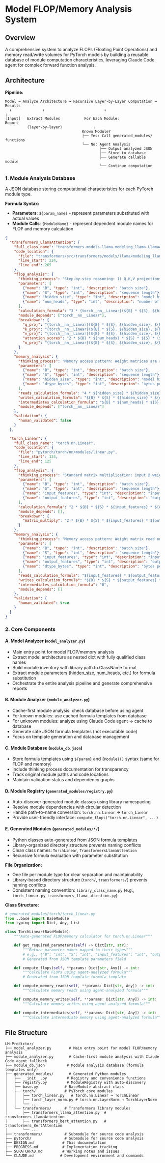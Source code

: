 # Model FLOP/Memory Analysis System

## Overview
A comprehensive system to analyze FLOPs (Floating Point Operations) and memory read/write volumes for PyTorch models by building a reusable database of module computation characteristics, leveraging Claude Code agent for complex forward function analysis.

## Architecture

**Pipeline:**
```
Model → Analyze Architecture → Recursive Layer-by-Layer Computation → Results
  ↓              ↓                           ↓                           ↓
[Input]   Extract Modules           For Each Module:                   Report
          (layer-by-layer)              ↓
                                   Known Module?
                                   ├── Yes: Call generated_modules/ functions
                                   └── No: Agent Analysis
                                           ├── Output analyzed JSON
                                           ├── Store to database
                                           ├── Generate callable module
                                           └── Continue computation
```

### 1. Module Analysis Database
A JSON database storing computational characteristics for each PyTorch module type.

**Formula Syntax:**
- **Parameters**: `${param_name}` - represent parameters substituted with actual values
- **Module Calls**: `{ModuleName}` - represent dependent module names for FLOP and memory calculation

```json
{
  "transformers_LlamaAttention": {
    "full_class_name": "transformers.models.llama.modeling_llama.LlamaAttention",
    "code_location": {
      "file": "transformers/src/transformers/models/llama/modeling_llama.py",
      "line_start": 224,
      "line_end": 265
    },
    "flop_analysis": {
      "thinking_process": "Step-by-step reasoning: 1) Q,K,V projections each do matrix multiply of [B,S,H] x [H,H] = 2*B*S*H^2 FLOPs...",
      "parameters": [
        {"name": "B", "type": "int", "description": "batch size"},
        {"name": "S", "type": "int", "description": "sequence length"},
        {"name": "hidden_size", "type": "int", "description": "model hidden dimension"},
        {"name": "num_heads", "type": "int", "description": "number of attention heads"}
      ],
      "calculation_formula": "3 * {torch__nn__Linear}(${B} * ${S}, ${hidden_size}, ${hidden_size}) + 2 * ${B} * ${num_heads} * ${S} * ${S} * (${hidden_size} // ${num_heads}) + {torch__nn__Linear}(${B} * ${S}, ${hidden_size}, ${hidden_size})",
      "module_depends": ["torch__nn__Linear"],
      "breakdown": {
        "q_proj": "{torch__nn__Linear}(${B} * ${S}, ${hidden_size}, ${hidden_size})",
        "k_proj": "{torch__nn__Linear}(${B} * ${S}, ${hidden_size}, ${hidden_size})",
        "v_proj": "{torch__nn__Linear}(${B} * ${S}, ${hidden_size}, ${hidden_size})",
        "attention_scores": "2 * ${B} * ${num_heads} * ${S} * ${S} * (${hidden_size} // ${num_heads})",
        "o_proj": "{torch__nn__Linear}(${B} * ${S}, ${hidden_size}, ${hidden_size})"
      }
    },
    "memory_analysis": {
      "thinking_process": "Memory access pattern: Weight matrices are read once, input activations read once...",
      "parameters": [
        {"name": "B", "type": "int", "description": "batch size"},
        {"name": "S", "type": "int", "description": "sequence length"},
        {"name": "hidden_size", "type": "int", "description": "model hidden dimension"},
        {"name": "dtype_bytes", "type": "int", "description": "bytes per data type element"}
      ],
      "reads_calculation_formula": "4 * ${hidden_size} * ${hidden_size} * ${dtype_bytes} + ${B} * ${S} * ${hidden_size} * ${dtype_bytes}",
      "writes_calculation_formula": "${B} * ${S} * ${hidden_size} * ${dtype_bytes}",
      "intermediates_calculation_formula": "${B} * ${num_heads} * ${S} * ${S} * ${dtype_bytes}",
      "module_depends": ["torch__nn__Linear"]
    },
    "validation": {
      "human_validated": false
    }
  },

  "torch_Linear": {
    "full_class_name": "torch.nn.Linear",
    "code_location": {
      "file": "pytorch/torch/nn/modules/linear.py",
      "line_start": 124,
      "line_end": 125
    },
    "flop_analysis": {
      "thinking_process": "Standard matrix multiplication: input @ weight.T",
      "parameters": [
        {"name": "B", "type": "int", "description": "batch size"},
        {"name": "S", "type": "int", "description": "sequence length"},
        {"name": "input_features", "type": "int", "description": "input feature dimension"},
        {"name": "output_features", "type": "int", "description": "output feature dimension"}
      ],
      "calculation_formula": "2 * ${B} * ${S} * ${input_features} * ${output_features}",
      "module_depends": [],
      "breakdown": {
        "matrix_multiply": "2 * ${B} * ${S} * ${input_features} * ${output_features}"
      }
    },
    "memory_analysis": {
      "thinking_process": "Memory access pattern: Weight matrix read once, input activations read once",
      "parameters": [
        {"name": "B", "type": "int", "description": "batch size"},
        {"name": "S", "type": "int", "description": "sequence length"},
        {"name": "input_features", "type": "int", "description": "input feature dimension"},
        {"name": "output_features", "type": "int", "description": "output feature dimension"},
        {"name": "dtype_bytes", "type": "int", "description": "bytes per data type element"}
      ],
      "reads_calculation_formula": "${input_features} * ${output_features} * ${dtype_bytes} + ${B} * ${S} * ${input_features} * ${dtype_bytes}",
      "writes_calculation_formula": "${B} * ${S} * ${output_features} * ${dtype_bytes}",
      "intermediates_calculation_formula": "0",
      "module_depends": []
    },
    "validation": {
      "human_validated": true
    }
  }
}
```

### 2. Core Components

#### A. Model Analyzer (`model_analyzer.py`)
- Main entry point for model FLOP/memory analysis
- Extract model architecture as nested dict with fully qualified class names
- Build module inventory with library.path.to.ClassName format
- Extract module parameters (hidden_size, num_heads, etc.) for formula substitution
- Orchestrate the entire analysis pipeline and generate comprehensive reports

#### B. Module Analyzer (`module_analyzer.py`)
- Cache-first module analysis: check database before using agent
- For known modules: use cached formula templates from database
- For unknown modules: analyze using Claude Code agent → cache to database
- Generate safe JSON formula templates (not executable code)
- Focus on template generation and database management

#### C. Module Database (`module_db.json`)
- Store formula templates using `${param}` and `{Module}()` syntax (same for FLOP and memory)
- Include thinking process documentation for transparency
- Track original module paths and code locations
- Maintain validation status and dependency graphs

#### D. Module Registry (`generated_modules/registry.py`)
- Auto-discover generated module classes using library namespacing
- Resolve module dependencies with circular detection
- Handle path-to-name conversion: `torch.nn.Linear` → `torch_Linear`
- Provide user-friendly interface: `compute_flops("torch.nn.Linear", ...)`

#### E. Generated Modules (`generated_modules/*/`)
- Python classes auto-generated from JSON formula templates
- Library-organized directory structure prevents naming conflicts
- Clean class names: `TorchLinear`, `TransformersLlamaAttention`
- Recursive formula evaluation with parameter substitution

**File Organization:**
- One file per module type for clear separation and maintainability
- Library-based directory structure (`torch/`, `transformers/`) prevents naming conflicts
- Consistent naming convention: `library_class_name.py` (e.g., `torch_linear.py`, `transformers_llama_attention.py`)

**Class Structure:**
```python
# generated_modules/torch/torch_linear.py
from ..base import BaseModule
from typing import Dict, Any, List

class TorchLinear(BaseModule):
    """Auto-generated FLOP/memory calculator for torch.nn.Linear"""

    def get_required_parameters(self) -> Dict[str, str]:
        """Return parameter names mapped to their types"""
        # e.g., {"B": "int", "S": "int", "input_features": "int", "output_features": "int"}
        # Generated from JSON template parameters field

    def compute_flops(self, **params: Dict[str, Any]) -> int:
        """Calculate FLOPs using agent-analyzed formula"""
        # Generated from JSON template formula_template

    def compute_memory_reads(self, **params: Dict[str, Any]) -> int:
        """Calculate memory reads using agent-analyzed formula"""

    def compute_memory_writes(self, **params: Dict[str, Any]) -> int:
        """Calculate memory writes using agent-analyzed formula"""

    def compute_intermediates(self, **params: Dict[str, Any]) -> int:
        """Calculate intermediate memory using agent-analyzed formula"""
```

## File Structure

```
LM-Predictor/
├── model_analyzer.py        # Main entry point for model FLOP/memory analysis
├── module_analyzer.py       # Cache-first module analysis with Claude Code agent fallback
├── module_db.json          # Module analysis database (formula templates only)
├── generated_modules/       # Generated Python modules
│   ├── __init__.py         # Registry and convenience functions
│   ├── registry.py         # ModuleRegistry with auto-discovery
│   ├── base.py            # BaseModule abstract class
│   ├── torch/             # PyTorch core modules
│   │   ├── torch_linear.py   # torch.nn.Linear → TorchLinear
│   │   ├── torch_layer_norm.py # torch.nn.LayerNorm → TorchLayerNorm
│   │   └── ...
│   └── transformers/      # Transformers library modules
│       ├── transformers_llama_attention.py  # transformers_LlamaAttention
│       ├── transformers_bert_attention.py   # transformers_BertAttention
│       └── ...
├── transformers/          # Submodule for source code analysis
├── pytorch/               # Submodule for source code analysis
├── DESIGN.md             # This documentation
├── PROGRESS.md           # Implementation tracking
├── SCRATCHPAD.md         # Working notes and issues
└── CLAUDE.md            # Development environment and commands
```